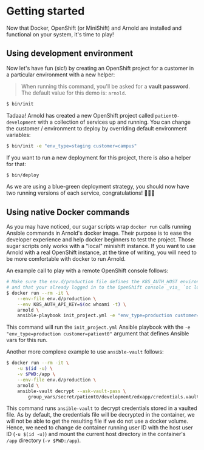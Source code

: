 # Getting started

Now that Docker, OpenShift (or MiniShift) and Arnold are installed and
functional on your system, it's time to play!


## Using development environment

Now let's have fun (sic!) by creating an OpenShift project for a customer in a
particular environment with a new helper:

> When running this command, you'll be asked for a **vault password**. The
> default value for this demo is: `arnold`.

```bash
$ bin/init
```

Tadaaa! Arnold has created a new OpenShift project called `patient0-development`
with a collection of services up and running. You can change the customer /
environment to deploy by overriding default environment variables:

```bash
$ bin/init -e "env_type=staging customer=campus"
```

If you want to run a new deployment for this project, there is also a helper for
that:

```bash
$ bin/deploy
```

As we are using a blue-green deployment strategy, you should now have two
running versions of each service, congratulations! 🎉🎉🎉


## Using native Docker commands

As you may have noticed, our sugar scripts wrap `docker run` calls running
Ansible commands in Arnold's docker image. Their purpose is to ease the
developer experience and help docker beginners to test the project. Those sugar
scripts only works with a "local" minishift instance. If you want to use Arnold
with a real OpenShift instance, at the time of writing, you will need to be more
comfortable with docker to run Arnold.

An example call to play with a remote OpenShift console follows:

```bash
# Make sure the env.d/production file defines the K8S_AUTH_HOST environment variable
# and that your already logged in to the OpenShift console _via_ `oc login`
$ docker run --rm -it \
    --env-file env.d/production \
    --env K8S_AUTH_API_KEY=$(oc whoami -t) \
    arnold \
    ansible-playbook init_project.yml -e "env_type=production customer=patient0"
```

This command will run the `init_project.yml` Ansible playbook with the
`-e "env_type=production customer=patient0"` argument that defines Ansible vars
for this run.

Another more complexe example to use `ansible-vault` follows:

```bash
$ docker run --rm -it \
    -u $(id -u) \
    -v $PWD:/app \
    --env-file env.d/production \
    arnold \
    ansible-vault decrypt --ask-vault-pass \
        group_vars/secret/patient0/development/edxapp/credentials.vault.yml
```

This command runs `ansible-vault` to decrypt credentials stored in a vaulted
file. As by default, the credentials file will be decrypted in the container, we
will not be able to get the resulting file if we do not use a docker volume.
Hence, we need to change de container running user ID with the host user ID
(`-u $(id -u)`) and mount the current host directory in the container's `/app`
directory (`-v $PWD:/app`).
